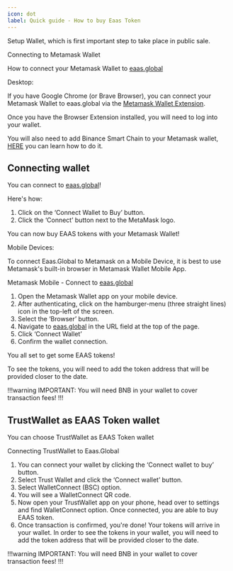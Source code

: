 ```yaml
---
icon: dot
label: Quick guide - How to buy Eaas Token
---
```


Setup Wallet, which is first important step to take place in public sale.
 
Connecting to Metamask Wallet
 
How to connect your Metamask Wallet to [eaas.global](https://eaas.global/)
 
Desktop:
 
If you have Google Chrome (or Brave Browser), you can connect your Metamask Wallet to eaas.global via the [Metamask Wallet Extension](https://metamask.io/). 


Once you have the Browser Extension installed, you will need to log into your wallet. 

You will also need to add Binance Smart Chain to your Metamask wallet, [HERE](https://academy.binance.com/en/articles/connecting-metamask-to-binance-smart-chain) you can learn how to do it. 

## Connecting wallet

You can connect to [eaas.global](https://eaas.global/)!

Here's how:

1. Click on the ‘Connect Wallet to Buy’ button. 
2. Click the ‘Connect’ button next to the MetaMask logo. 

You can now buy EAAS tokens with your Metamask Wallet!
 
Mobile Devices:
 
To connect Eaas.Global to Metamask on a Mobile Device, it is best to use Metamask's built-in browser in Metamask Wallet Mobile App.
 
Metamask Mobile - Connect to [eaas.global](https://eaas.global/)
 
1. Open the Metamask Wallet app on your mobile device. 
2. After authenticating, click on the hamburger-menu (three straight lines) icon in the top-left of the screen.
3. Select the ‘Browser’ button.
4. Navigate to [eaas.global](https://eaas.global/) in the URL field at the top of the page.
5. Click ‘Connect Wallet’
6. Confirm the wallet connection.
 
You all set to get some EAAS tokens!
 
To see the tokens, you will need to add the token address that will be provided closer to the date.

!!!warning IMPORTANT:
You will need BNB in your wallet to cover transaction fees!
!!!

## TrustWallet as EAAS Token wallet

You can choose TrustWallet as EAAS Token wallet
 
Connecting TrustWallet to Eaas.Global
 
1. You can connect your wallet by clicking the ‘Connect wallet to buy’ button.
2. Select Trust Wallet and click the ‘Connect wallet’ button. 
3. Select WalletConnect (BSC) option. 
4. You will see a WalletConnect QR code.
5. Now open your TrustWallet app on your phone, head over to settings and find WalletConnect option. Once connected, you are able to buy EAAS token. 
6. Once transaction is confirmed, you're done! Your tokens will arrive in your wallet. In order to see the tokens in your wallet, you will need to add the token address that will be provided closer to the date.

!!!warning IMPORTANT:
You will need BNB in your wallet to cover transaction fees!
!!!